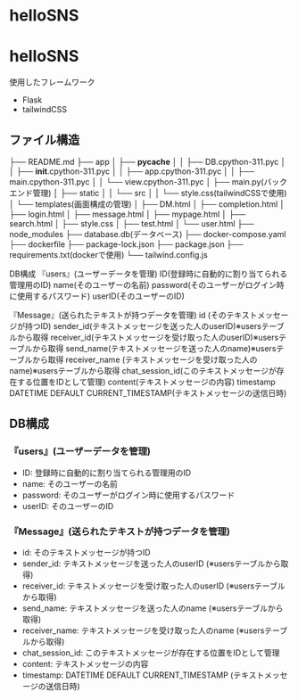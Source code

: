 # helloSNS

# helloSNS

使用したフレームワーク
- Flask
- tailwindCSS

## ファイル構造
├── README.md
├── app
│   ├── __pycache__
│   │   ├── DB.cpython-311.pyc
│   │   ├── __init__.cpython-311.pyc
│   │   ├── app.cpython-311.pyc
│   │   ├── main.cpython-311.pyc
│   │   └── view.cpython-311.pyc
│   ├── main.py(バックエンド管理)
│   ├── static
│   │   └── src
│   │       └── style.css(tailwindCSSで使用)
│   └── templates(画面構成の管理)
│       ├── DM.html
│       ├── completion.html
│       ├── login.html
│       ├── message.html
│       ├── mypage.html
│       ├── search.html
│       ├── style.css
│       ├── test.html
│       └── user.html
├── node_modules
├── database.db(データベース)
├── docker-compose.yaml
├── dockerfile
├── package-lock.json
├── package.json
├── requirements.txt(dockerで使用)
└── tailwind.config.js

DB構成
『users』(ユーザーデータを管理)
ID(登録時に自動的に割り当てられる管理用のID)
name(そのユーザーの名前)
password(そのユーザーがログイン時に使用するパスワード)
userID(そのユーザーのID) 

『Message』(送られたテキストが持つデータを管理)
id (そのテキストメッセージが持つID)
sender_id(テキストメッセージを送った人のuserID)※usersテーブルから取得
receiver_id(テキストメッセージを受け取った人のuserID)※usersテーブルから取得
send_name(テキストメッセージを送った人のname)※usersテーブルから取得
receiver_name (テキストメッセージを受け取った人のname)※usersテーブルから取得
chat_session_id(このテキストメッセージが存在する位置をIDとして管理)
content(テキストメッセージの内容)
timestamp DATETIME DEFAULT CURRENT_TIMESTAMP(テキストメッセージの送信日時)


## DB構成
### 『users』(ユーザーデータを管理)
- ID: 登録時に自動的に割り当てられる管理用のID
- name: そのユーザーの名前
- password: そのユーザーがログイン時に使用するパスワード
- userID: そのユーザーのID

### 『Message』(送られたテキストが持つデータを管理)
- id: そのテキストメッセージが持つID
- sender_id: テキストメッセージを送った人のuserID (※usersテーブルから取得)
- receiver_id: テキストメッセージを受け取った人のuserID (※usersテーブルから取得)
- send_name: テキストメッセージを送った人のname (※usersテーブルから取得)
- receiver_name: テキストメッセージを受け取った人のname (※usersテーブルから取得)
- chat_session_id: このテキストメッセージが存在する位置をIDとして管理
- content: テキストメッセージの内容
- timestamp: DATETIME DEFAULT CURRENT_TIMESTAMP (テキストメッセージの送信日時)


